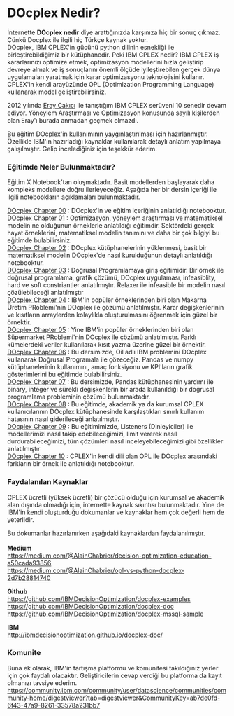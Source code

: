 # DOcplex Nedir? #
İnternette __DOcplex nedir__ diye arattığınızda karşınıza hiç bir sonuç çıkmaz. Çünkü Docplex ile ilgili hiç Türkçe kaynak yoktur. <br>
DOcplex, IBM CPLEX'in gücünü python dilinin esnekliği ile birleştirebildiğimiz bir kütüphanedir. Peki IBM CPLEX nedir? IBM CPLEX iş kararlarınızı optimize etmek, optimizasyon modellerini hızla geliştirip devreye almak ve iş sonuçlarını önemli ölçüde iyileştirebilen gerçek dünya uygulamaları yaratmak için karar optimizasyonu teknolojisini kullanır. CPLEX'in kendi arayüzünde OPL (Optimization Programming Language) kullanarak model geliştirebilirsiniz. <br>

2012 yılında [Eray Çakıcı](https://github.com/ErayCakici/) ile tanıştığım IBM CPLEX serüveni 10 senedir devam ediyor. Yöneylem Araştırması ve Optimizasyon konusunda sayılı kişilerden olan Eray'ı burada anmadan geçmek olmazdı.  

Bu eğitim DOcplex'in kullanımının yaygınlaştırılması için hazırlanmıştır. Özellikle IBM'in hazırladığı kaynaklar kullanılarak detaylı anlatım yapılmaya çalışılmıştır. Gelip incelediğiniz için teşekkür ederim. 

### Eğitimde Neler Bulunmaktadır? ###
Eğitim X Notebook'tan oluşmaktadır. Basit modellerden başlayarak daha kompleks modellere doğru ilerleyeceğiz. Aşağıda her bir dersin içeriği ile ilgili notebookların açıklamaları bulunmaktadır. 

[DOcplex Chapter 00](https://github.com/suyosunu/DOcplex/blob/master/Chapter00/Docplex_C00.ipynb) : DOcplex'in ve eğitim içeriğinin anlatıldığı notebooktur. <br>
[DOcplex Chapter 01](https://github.com/suyosunu/DOcplex/blob/master/Chapter01/Docplex_C01.ipynb) : Optimizasyon, yöneylem araştırması ve matematiksel modelin ne olduğunun örneklerle anlatıldığı eğitimdir. Sektördeki gerçek hayat örneklerini, matematiksel modelin tanımını ve daha bir çok bilgiyi bu eğitimde bulabilirsiniz. <br>
[DOcplex Chapter 02](https://github.com/suyosunu/DOcplex/blob/master/Chapter02/Docplex_C02.ipynb) : DOcplex kütüphanelerinin yüklenmesi, basit bir matematiksel modelin DOcplex'de nasıl kurulduğunun detaylı anlatıldığı notebooktur. <br>
[DOcplex Chapter 03](https://github.com/suyosunu/DOcplex/blob/master/Chapter03/Docplex_C03.ipynb) : Doğrusal Programlamaya giriş eğitimidir. Bir örnek ile doğrusal programlama, grafik çözümü, DOcplex uygulaması, infeasiblity, hard ve soft constriantler anlatılmıştır. Relaxer ile infeasible bir modelin nasıl çözülebileceği anlatılmıştır<br>
[DOcplex Chapter 04](https://github.com/suyosunu/DOcplex/blob/master/Chapter04/Docplex_C04.ipynb) : IBM'in popüler örneklerinden biri olan Makarna Üretim PRoblemi'nin DOcplex ile çözümü anlatılmıştır. Karar değişkenlerinin ve kısıtların arraylerden kolaylıkla oluşturulmasını öğrenmek için güzel bir örnektir.<br>
[DOcplex Chapter 05](https://github.com/suyosunu/DOcplex/blob/master/Chapter05/Docplex_C05.ipynb) : Yine IBM'in popüler örneklerinden biri olan Süpermarket PRoblemi'nin DOcplex ile çözümü anlatılmıştır. Farklı kümelerdeki veriler kullanılarak kısıt yazma üzerine güzel bir örnektir.<br>
[DOcplex Chapter 06](https://github.com/suyosunu/DOcplex/blob/master/Chapter06/Docplex_C06.ipynb) : Bu dersimizde, Oil adlı IBM problemini DOcplex kullanarak Doğrusal Programala ile çözeceğiz. Pandas ve numpy kütüphanelerinin kullanımını, amaç fonksiyonu ve KPI'ların grafik gösterimlerini bu eğitimde bulabilirsiniz.<br>
[DOcplex Chapter 07](https://github.com/suyosunu/DOcplex/blob/master/Chapter07/Docplex_C07.ipynb) : Bu dersimizde, Pandas kütüphanesinin yardımı ile binary, integer ve sürekli değişkenlerin bir arada kullanıldığı bir doğrusal programlama probleminin çözümü bulunmaktadır. <br>
[DOcplex Chapter 08](https://github.com/suyosunu/DOcplex/blob/master/Chapter08/Docplex_C08.ipynb) : Bu eğitimde, akademik ya da kurumsal CPLEX kullanıcılarının DOcplex kütüphanesinde karşılaştıkları sınırlı kullanım hatasının nasıl giderileceği anlatılmıştır. <br>
[DOcplex Chapter 09](https://github.com/suyosunu/DOcplex/blob/master/Chapter09/Docplex_C09.ipynb) : Bu eğitimimizde, Listeners (Dinleyiciler) ile modellerimizi nasıl takip edebileceğimizi, limit vererek nasıl durdurabileceğimizi, tüm çözümleri nasıl inceleyebileceğimizi gibi özellikler anlatılmıştır <br>
[DOcplex Chapter 10](https://github.com/suyosunu/DOcplex/blob/master/Chapter10/Docplex_C10.ipynb) : CPLEX'in kendi dili olan OPL ile DOcplex arasındaki farkların bir örnek ile anlatıldığı notebooktur. <br>

### Faydalanılan Kaynaklar ###
CPLEX ücretli (yüksek ücretli) bir çözücü olduğu için kurumsal ve akademik alan dışında olmadığı için, internette kaynak sıkıntısı bulunmaktadır. Yine de IBM'in kendi oluşturduğu dokumanlar ve kaynaklar hem çok değerli hem de yeterlidir. 

Bu dokumanlar hazırlanırken aşağıdaki kaynaklardan faydalanılmıştır. <br> <br>
__Medium__ <br>
https://medium.com/@AlainChabrier/decision-optimization-education-a50cada93856 <br>
https://medium.com/@AlainChabrier/opl-vs-python-docplex-2d7b28814740 <br>

__Github__ <br>
https://github.com/IBMDecisionOptimization/docplex-examples <br>
https://github.com/IBMDecisionOptimization/docplex-doc <br>
https://github.com/IBMDecisionOptimization/docplex-mssql-sample <br>

__IBM__ <br>
http://ibmdecisionoptimization.github.io/docplex-doc/ <br>

### Komunite ###
Buna ek olarak, IBM'in tartışma platformu ve komunitesi takıldığınız yerler için çok faydalı olacaktır. Geliştiricilerin cevap verdiği bu platforma da kayıt olmanızı tavsiye ederim. <br>
https://community.ibm.com/community/user/datascience/communities/community-home/digestviewer?tab=digestviewer&CommunityKey=ab7de0fd-6f43-47a9-8261-33578a231bb7
